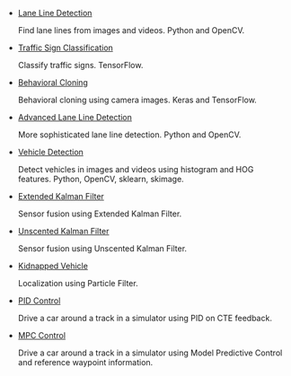* [Lane Line Detection](LaneLines) 

  Find lane lines from images and videos. Python and OpenCV.

* [Traffic Sign Classification](TrafficSign) 

  Classify traffic signs. TensorFlow.

* [Behavioral Cloning](BehavioralCloning) 

  Behavioral cloning using camera images. Keras and TensorFlow.

* [Advanced Lane Line Detection](AdvancedLaneLines) 

  More sophisticated lane line detection. Python and OpenCV.

* [Vehicle Detection](VehicleDetection) 

  Detect vehicles in images and videos using histogram and HOG features. 
  Python, OpenCV, sklearn, skimage.

* [Extended Kalman Filter](EKF)

  Sensor fusion using Extended Kalman Filter.

* [Unscented Kalman Filter](UKF)

  Sensor fusion using Unscented Kalman Filter.

* [Kidnapped Vehicle](PF)

  Localization using Particle Filter.

* [PID Control](PID)

  Drive a car around a track in a simulator using PID on CTE feedback.

* [MPC Control](MPC)

  Drive a car around a track in a simulator using Model Predictive Control and 
  reference waypoint information.

